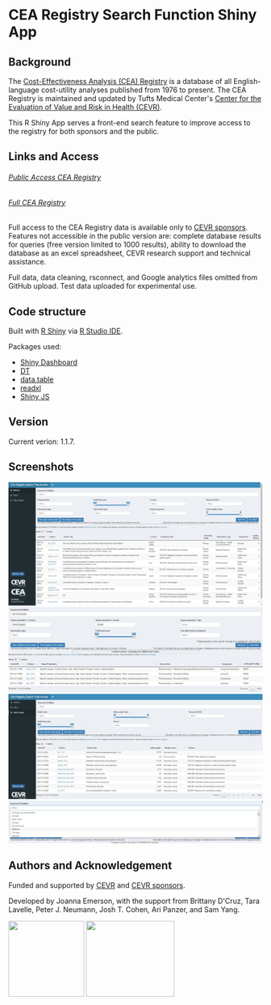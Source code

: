 # CEA Registry Search Function Shiny App

## Background
The [Cost-Effectiveness Analysis (CEA) Registry](https://cevr.tuftsmedicalcenter.org/databases/cea-registry) is a database of all English-language cost-utility analyses published from 1976 to present. The CEA Registry is maintained and updated by Tufts Medical Center's [Center for the Evaluation of Value and Risk in Health (CEVR)](http://cevr.tuftsmedicalcenter.org/). 

This R Shiny App serves a front-end search feature to improve access to the registry for both sponsors and the public. 


## Links and Access
###### [Public Access CEA Registry](https://cevr.shinyapps.io/CEARsearchFreeAccess/)
###### [Full CEA Registry](https://cevr.shinyapps.io/CEARsearchFullAccess/)

Full access to the CEA Registry data is available only to [CEVR sponsors](https://cevr.tuftsmedicalcenter.org/sponsorship). Features not accessible in the public version are: complete database results for queries (free version limited to 1000 results), ability to download the database as an excel spreadsheet, CEVR research support and technical assistance.  

Full data, data cleaning, rsconnect, and Google analytics files omitted from GitHub upload. Test data uploaded for experimental use.

## Code structure
Built with [R Shiny](https://shiny.rstudio.com/) via [R Studio IDE](https://www.rstudio.com/).

Packages used:

 - [Shiny Dashboard](https://rstudio.github.io/shinydashboard/)
 - [DT](https://rstudio.github.io/DT/)
 - [data.table](https://github.com/Rdatatable/data.table/wiki)
 - [readxl](https://readxl.tidyverse.org/)
 - [Shiny JS](https://deanattali.com/shinyjs/)

## Version
Current verion: 1.1.7.

## Screenshots
![](https://github.com/jgemerson/CEARsearch/blob/master/Screenshots/Methods.JPG)
![](https://github.com/jgemerson/CEARsearch/blob/master/Screenshots/Ratios_filtered.JPG)
![](https://github.com/jgemerson/CEARsearch/blob/master/Screenshots/Weights.JPG)
![](https://github.com/jgemerson/CEARsearch/blob/master/Screenshots/Filter_keywords.png)
 
## Authors and Acknowledgement
Funded and supported by [CEVR](http://cevr.tuftsmedicalcenter.org/) and [CEVR sponsors](https://cevr.tuftsmedicalcenter.org/sponsorship). 

Developed by Joanna Emerson, with the support from Brittany D'Cruz, Tara Lavelle, Peter J. Neumann, Josh T. Cohen, Ari Panzer, and Sam Yang.  

<img src="https://pbs.twimg.com/profile_images/958789469632516096/hUT1dpXt.jpg" width="150" height="150"> <img src="https://jobs.tuftsmedicalcenter.org/jobs/ui/images/logo/tufts-medical-center-logo.svg" width="175" height="150">
